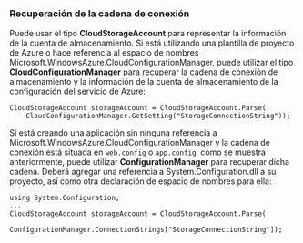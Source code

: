 ### Recuperación de la cadena de conexión
Puede usar el tipo **CloudStorageAccount** para representar la información de la cuenta de almacenamiento. Si está utilizando una plantilla de proyecto de Azure o hace referencia al espacio de nombres Microsoft.WindowsAzure.CloudConfigurationManager, puede utilizar el tipo **CloudConfigurationManager** para recuperar la cadena de conexión de almacenamiento y la información de la cuenta de almacenamiento de la configuración del servicio de Azure:

    CloudStorageAccount storageAccount = CloudStorageAccount.Parse(
        CloudConfigurationManager.GetSetting("StorageConnectionString"));

Si está creando una aplicación sin ninguna referencia a Microsoft.WindowsAzure.CloudConfigurationManager y la cadena de conexión está situada en `web.config` o `app.config`, como se muestra anteriormente, puede utilizar **ConfigurationManager** para recuperar dicha cadena. Deberá agregar una referencia a System.Configuration.dll a su proyecto, así como otra declaración de espacio de nombres para ella:

	using System.Configuration;
	...
	CloudStorageAccount storageAccount = CloudStorageAccount.Parse(
		ConfigurationManager.ConnectionStrings["StorageConnectionString"]);

<!---HONumber=July15_HO4-->